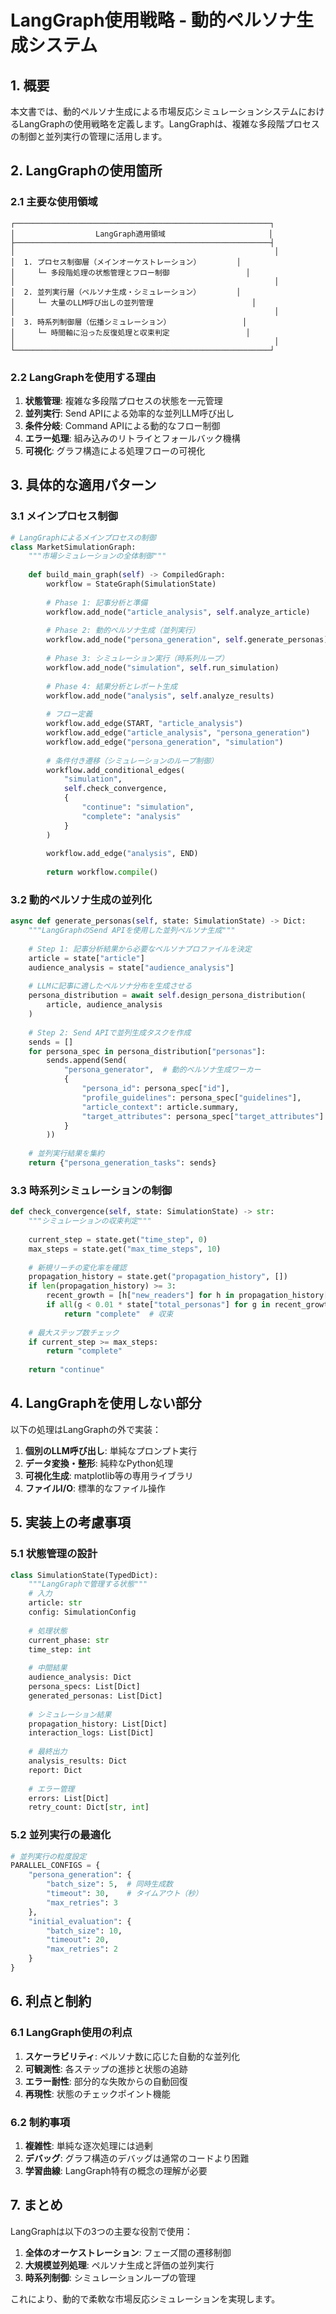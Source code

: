 # LangGraph使用戦略 - 動的ペルソナ生成システム

## 1. 概要

本文書では、動的ペルソナ生成による市場反応シミュレーションシステムにおけるLangGraphの使用戦略を定義します。LangGraphは、複雑な多段階プロセスの制御と並列実行の管理に活用します。

## 2. LangGraphの使用箇所

### 2.1 主要な使用領域

```
┌─────────────────────────────────────────────────────────┐
│                  LangGraph適用領域                       │
├─────────────────────────────────────────────────────────┤
│                                                          │
│  1. プロセス制御層（メインオーケストレーション）        │
│     └─ 多段階処理の状態管理とフロー制御                 │
│                                                          │
│  2. 並列実行層（ペルソナ生成・シミュレーション）        │
│     └─ 大量のLLM呼び出しの並列管理                      │
│                                                          │
│  3. 時系列制御層（伝播シミュレーション）                │
│     └─ 時間軸に沿った反復処理と収束判定                 │
│                                                          │
└─────────────────────────────────────────────────────────┘
```

### 2.2 LangGraphを使用する理由

1. **状態管理**: 複雑な多段階プロセスの状態を一元管理
2. **並列実行**: Send APIによる効率的な並列LLM呼び出し
3. **条件分岐**: Command APIによる動的なフロー制御
4. **エラー処理**: 組み込みのリトライとフォールバック機構
5. **可視化**: グラフ構造による処理フローの可視化

## 3. 具体的な適用パターン

### 3.1 メインプロセス制御

```python
# LangGraphによるメインプロセスの制御
class MarketSimulationGraph:
    """市場シミュレーションの全体制御"""
    
    def build_main_graph(self) -> CompiledGraph:
        workflow = StateGraph(SimulationState)
        
        # Phase 1: 記事分析と準備
        workflow.add_node("article_analysis", self.analyze_article)
        
        # Phase 2: 動的ペルソナ生成（並列実行）
        workflow.add_node("persona_generation", self.generate_personas)
        
        # Phase 3: シミュレーション実行（時系列ループ）
        workflow.add_node("simulation", self.run_simulation)
        
        # Phase 4: 結果分析とレポート生成
        workflow.add_node("analysis", self.analyze_results)
        
        # フロー定義
        workflow.add_edge(START, "article_analysis")
        workflow.add_edge("article_analysis", "persona_generation")
        workflow.add_edge("persona_generation", "simulation")
        
        # 条件付き遷移（シミュレーションのループ制御）
        workflow.add_conditional_edges(
            "simulation",
            self.check_convergence,
            {
                "continue": "simulation",
                "complete": "analysis"
            }
        )
        
        workflow.add_edge("analysis", END)
        
        return workflow.compile()
```

### 3.2 動的ペルソナ生成の並列化

```python
async def generate_personas(self, state: SimulationState) -> Dict:
    """LangGraphのSend APIを使用した並列ペルソナ生成"""
    
    # Step 1: 記事分析結果から必要なペルソナプロファイルを決定
    article = state["article"]
    audience_analysis = state["audience_analysis"]
    
    # LLMに記事に適したペルソナ分布を生成させる
    persona_distribution = await self.design_persona_distribution(
        article, audience_analysis
    )
    
    # Step 2: Send APIで並列生成タスクを作成
    sends = []
    for persona_spec in persona_distribution["personas"]:
        sends.append(Send(
            "persona_generator",  # 動的ペルソナ生成ワーカー
            {
                "persona_id": persona_spec["id"],
                "profile_guidelines": persona_spec["guidelines"],
                "article_context": article.summary,
                "target_attributes": persona_spec["target_attributes"]
            }
        ))
    
    # 並列実行結果を集約
    return {"persona_generation_tasks": sends}
```

### 3.3 時系列シミュレーションの制御

```python
def check_convergence(self, state: SimulationState) -> str:
    """シミュレーションの収束判定"""
    
    current_step = state.get("time_step", 0)
    max_steps = state.get("max_time_steps", 10)
    
    # 新規リーチの変化率を確認
    propagation_history = state.get("propagation_history", [])
    if len(propagation_history) >= 3:
        recent_growth = [h["new_readers"] for h in propagation_history[-3:]]
        if all(g < 0.01 * state["total_personas"] for g in recent_growth):
            return "complete"  # 収束
    
    # 最大ステップ数チェック
    if current_step >= max_steps:
        return "complete"
    
    return "continue"
```

## 4. LangGraphを使用しない部分

以下の処理はLangGraphの外で実装：

1. **個別のLLM呼び出し**: 単純なプロンプト実行
2. **データ変換・整形**: 純粋なPython処理
3. **可視化生成**: matplotlib等の専用ライブラリ
4. **ファイルI/O**: 標準的なファイル操作

## 5. 実装上の考慮事項

### 5.1 状態管理の設計

```python
class SimulationState(TypedDict):
    """LangGraphで管理する状態"""
    # 入力
    article: str
    config: SimulationConfig
    
    # 処理状態
    current_phase: str
    time_step: int
    
    # 中間結果
    audience_analysis: Dict
    persona_specs: List[Dict]
    generated_personas: List[Dict]
    
    # シミュレーション結果
    propagation_history: List[Dict]
    interaction_logs: List[Dict]
    
    # 最終出力
    analysis_results: Dict
    report: Dict
    
    # エラー管理
    errors: List[Dict]
    retry_count: Dict[str, int]
```

### 5.2 並列実行の最適化

```python
# 並列実行の粒度設定
PARALLEL_CONFIGS = {
    "persona_generation": {
        "batch_size": 5,  # 同時生成数
        "timeout": 30,    # タイムアウト（秒）
        "max_retries": 3
    },
    "initial_evaluation": {
        "batch_size": 10,
        "timeout": 20,
        "max_retries": 2
    }
}
```

## 6. 利点と制約

### 6.1 LangGraph使用の利点

1. **スケーラビリティ**: ペルソナ数に応じた自動的な並列化
2. **可観測性**: 各ステップの進捗と状態の追跡
3. **エラー耐性**: 部分的な失敗からの自動回復
4. **再現性**: 状態のチェックポイント機能

### 6.2 制約事項

1. **複雑性**: 単純な逐次処理には過剰
2. **デバッグ**: グラフ構造のデバッグは通常のコードより困難
3. **学習曲線**: LangGraph特有の概念の理解が必要

## 7. まとめ

LangGraphは以下の3つの主要な役割で使用：

1. **全体のオーケストレーション**: フェーズ間の遷移制御
2. **大規模並列処理**: ペルソナ生成と評価の並列実行
3. **時系列制御**: シミュレーションループの管理

これにより、動的で柔軟な市場反応シミュレーションを実現します。